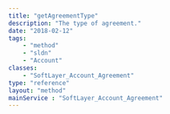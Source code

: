 ```yaml
---
title: "getAgreementType"
description: "The type of agreement."
date: "2018-02-12"
tags:
    - "method"
    - "sldn"
    - "Account"
classes:
    - "SoftLayer_Account_Agreement"
type: "reference"
layout: "method"
mainService : "SoftLayer_Account_Agreement"
---
```

